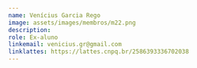 ```yaml
---
name: Venícius Garcia Rego
image: assets/images/membros/m22.png
description:
role: Ex-aluno
linkemail: venicius.gr@gmail.com
linklattes: https://lattes.cnpq.br/2586393336702038
---
```


